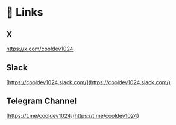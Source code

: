 # 🔗 Links



## X

https://x.com/cooldev1024

## Slack

[https://cooldev1024.slack.com/](https://cooldev1024.slack.com/)

## Telegram Channel

[https://t.me/cooldev1024](https://t.me/cooldev1024)
